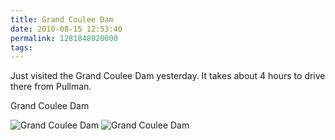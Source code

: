 ```yaml
---
title: Grand Coulee Dam
date: 2010-08-15 12:53:40
permalink: 1281848020000
tags:
---
```


Just visited the Grand Coulee Dam yesterday. It takes about 4 hours to drive there from Pullman.

Grand Coulee Dam

<img class="alignnone" title="Grand Coulee Dam" src="http://farm5.static.flickr.com/4117/4894488377_91c39e4b73_z.jpg" />

<img class="alignnone" title="Grand Coulee Dam" src="http://farm5.static.flickr.com/4120/4894488413_e5a8cecc94_z.jpg" />
